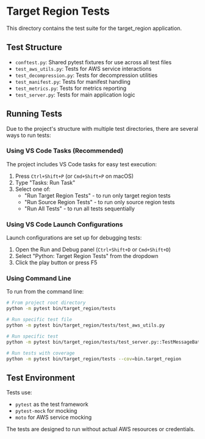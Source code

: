 # Target Region Tests

This directory contains the test suite for the target_region application.

## Test Structure

- `conftest.py`: Shared pytest fixtures for use across all test files
- `test_aws_utils.py`: Tests for AWS service interactions
- `test_decompression.py`: Tests for decompression utilities
- `test_manifest.py`: Tests for manifest handling
- `test_metrics.py`: Tests for metrics reporting
- `test_server.py`: Tests for main application logic

## Running Tests

Due to the project's structure with multiple test directories, there are several ways to run tests:

### Using VS Code Tasks (Recommended)

The project includes VS Code tasks for easy test execution:

1. Press `Ctrl+Shift+P` (or `Cmd+Shift+P` on macOS) 
2. Type "Tasks: Run Task"
3. Select one of:
   - "Run Target Region Tests" - to run only target region tests
   - "Run Source Region Tests" - to run only source region tests
   - "Run All Tests" - to run all tests sequentially

### Using VS Code Launch Configurations

Launch configurations are set up for debugging tests:

1. Open the Run and Debug panel (`Ctrl+Shift+D` or `Cmd+Shift+D`)
2. Select "Python: Target Region Tests" from the dropdown
3. Click the play button or press F5

### Using Command Line

To run from the command line:

```bash
# From project root directory
python -m pytest bin/target_region/tests

# Run specific test file
python -m pytest bin/target_region/tests/test_aws_utils.py

# Run specific test
python -m pytest bin/target_region/tests/test_server.py::TestMessageBatchProcessing::test_process_message_batch_full_flow

# Run tests with coverage
python -m pytest bin/target_region/tests --cov=bin.target_region
```

## Test Environment

Tests use:
- `pytest` as the test framework
- `pytest-mock` for mocking 
- `moto` for AWS service mocking

The tests are designed to run without actual AWS resources or credentials.
